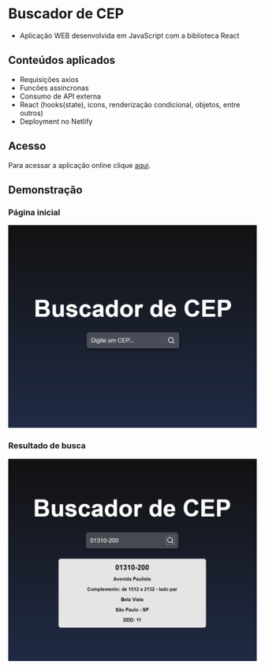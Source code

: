 # Buscador de CEP

- Aplicação WEB desenvolvida em JavaScript com a biblioteca React

## Conteúdos aplicados

- Requisições axios
- Funcões assíncronas
- Consumo de API externa
- React (hooks(state), icons, renderização condicional, objetos, entre outros)
- Deployment no Netlify

## Acesso

Para acessar a aplicação online clique [aqui](https://busca-cep-rgpereira.netlify.app/).

## Demonstração

### Página inicial

![paginainicial](/src/img/readme-inicio.png)

### Resultado de busca

![busca](/src/img/readme-busca.png)
